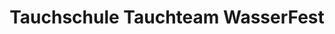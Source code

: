 ---
title: "Tauchschule Tauchteam WasserFest"
url: /hannover/tauchschule-tauchteam-wasserfest/
shop: Tauchen
---